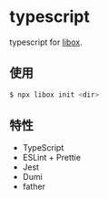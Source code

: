 # typescript

typescript for [libox](https://github.com/heynext/libox).

## 使用

```bash
$ npx libox init <dir>
```

## 特性

- TypeScript
- ESLint + Prettie
- Jest
- Dumi
- father
